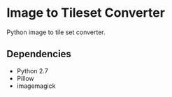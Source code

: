 # Image to Tileset Converter
Python image to tile set converter.

## Dependencies
* Python 2.7
* Pillow
* imagemagick

